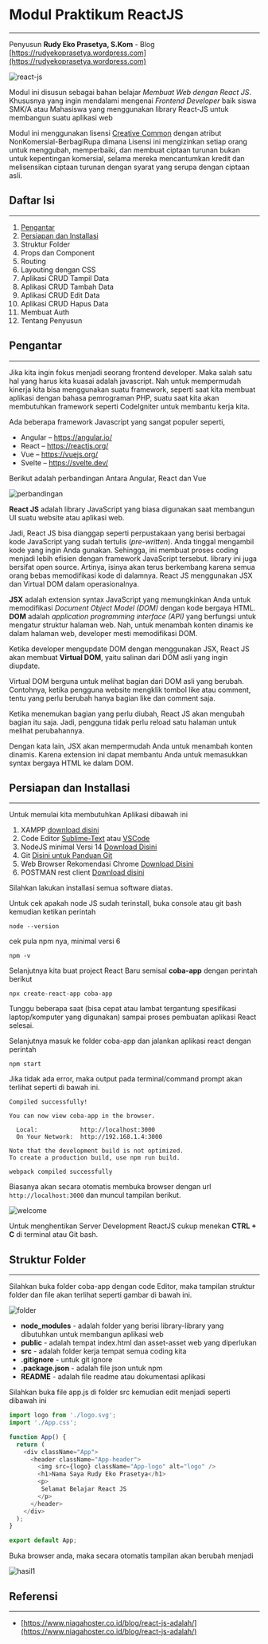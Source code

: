 # Modul Praktikum ReactJS 
---

Penyusun **Rudy Eko Prasetya, S.Kom** - Blog [https://rudyekoprasetya.wordpress.com](https://rudyekoprasetya.wordpress.com)


![react-js](https://upload.wikimedia.org/wikipedia/commons/thumb/a/a7/React-icon.svg/512px-React-icon.svg.png)

Modul ini disusun sebagai bahan belajar *Membuat Web dengan React JS*. Khususnya yang ingin mendalami mengenai *Frontend Developer* baik siswa SMK/A atau Mahasiswa yang menggunakan library React-JS untuk membangun suatu aplikasi web

Modul ini menggunakan lisensi [Creative Common](https://creativecommons.org/licenses/by-sa/4.0/) dengan atribut NonKomersial-BerbagiRupa dimana Lisensi ini mengizinkan setiap orang untuk menggubah, memperbaiki, dan membuat ciptaan turunan bukan untuk kepentingan komersial, selama mereka mencantumkan kredit dan melisensikan ciptaan turunan dengan syarat yang serupa dengan ciptaan asli.


## Daftar Isi
---

1. [Pengantar](#pengantar)
2. [Persiapan dan Installasi](#persiapan-dan-installasi)
3. Struktur Folder
4. Props dan Component
5. Routing 
6. Layouting dengan CSS
7. Aplikasi CRUD Tampil Data
8. Aplikasi CRUD Tambah Data
9. Aplikasi CRUD Edit Data
10. Aplikasi CRUD Hapus Data
11. Membuat Auth
12. Tentang Penyusun

## Pengantar
---

Jika kita ingin fokus menjadi seorang frontend developer. Maka salah satu hal yang harus kita kuasai adalah javascript. Nah untuk mempermudah kinerja kita bisa menggunakan suatu framework, seperti saat kita membuat aplikasi dengan bahasa pemrograman PHP, suatu saat kita akan membutuhkan framework seperti CodeIgniter untuk membantu kerja kita.

Ada beberapa framework Javascript yang sangat populer seperti,

- Angular – https://angular.io/
- React – https://reactjs.org/
- Vue – https://vuejs.org/
- Svelte – https://svelte.dev/

Berikut adalah perbandingan Antara Angular, React dan Vue

![perbandingan](https://miro.medium.com/max/700/1*bGIV1WEioFuNVP2Z97uukg.png)

**React JS** adalah library JavaScript yang biasa digunakan saat membangun UI suatu website atau aplikasi web. 

Jadi, React JS bisa dianggap seperti perpustakaan yang berisi berbagai kode JavaScript yang sudah tertulis (*pre-written*). Anda tinggal mengambil kode yang ingin Anda gunakan. Sehingga, ini membuat proses coding menjadi lebih efisien dengan framework JavaScript tersebut.  library ini juga bersifat open source. Artinya, isinya akan terus berkembang karena semua orang bebas memodifikasi kode di dalamnya. React JS menggunakan JSX dan Virtual DOM dalam operasionalnya.

**JSX** adalah extension syntax JavaScript yang memungkinkan Anda untuk memodifikasi *Document Object Model (DOM)* dengan kode bergaya HTML. **DOM** adalah *application programming interface (API)* yang berfungsi untuk mengatur struktur halaman web. Nah, untuk menambah konten dinamis ke dalam halaman web, developer mesti memodifikasi DOM.

Ketika developer mengupdate DOM dengan menggunakan JSX, React JS akan membuat **Virtual DOM**, yaitu salinan dari DOM asli yang ingin diupdate. 

Virtual DOM berguna untuk melihat bagian dari DOM asli yang berubah. Contohnya, ketika pengguna website mengklik tombol like atau comment, tentu yang perlu berubah hanya bagian like dan comment saja.

Ketika menemukan bagian yang perlu diubah, React JS akan mengubah bagian itu saja. Jadi, pengguna tidak perlu reload satu halaman untuk melihat perubahannya.

Dengan kata lain, JSX akan mempermudah Anda untuk menambah konten dinamis. Karena extension ini dapat membantu Anda untuk memasukkan syntax bergaya HTML ke dalam DOM.

## Persiapan dan Installasi
---

Untuk memulai kita membutuhkan Aplikasi dibawah ini
1. XAMPP [download disini](https://www.apachefriends.org/index.html)
2. Code Editor [Sublime-Text](https://www.sublimetext.com/) atau [VSCode](https://code.visualstudio.com/)
3. NodeJS minimal Versi 14 [Download Disini](https://nodejs.org/en/download/)
4. Git [Disini untuk Panduan Git](https://rudyekoprasetya.wordpress.com/category/git/)
5. Web Browser Rekomendasi Chrome [Download Disini](https://www.google.com/intl/id_id/chrome/)
6. POSTMAN rest client [Download disini](https://www.postman.com/downloads/)

Silahkan lakukan installasi semua software diatas. 

Untuk cek apakah node JS sudah terinstall, buka console atau git bash kemudian ketikan perintah

```console
node --version
```
cek pula npm nya, minimal versi 6

```console
npm -v
```

Selanjutnya kita buat project React Baru semisal **coba-app** dengan perintah berikut

```
npx create-react-app coba-app
```

Tunggu beberapa saat (bisa cepat atau lambat tergantung spesifikasi laptop/komputer yang digunakan) sampai proses pembuatan aplikasi React selesai.

Selanjutnya masuk ke folder coba-app dan jalankan aplikasi react dengan perintah

```console
npm start
```

Jika tidak ada error, maka output pada terminal/command prompt akan terlihat seperti di bawah ini.

```console
Compiled successfully!

You can now view coba-app in the browser.

  Local:            http://localhost:3000
  On Your Network:  http://192.168.1.4:3000

Note that the development build is not optimized.
To create a production build, use npm run build.

webpack compiled successfully
```

Biasanya akan secara otomatis membuka browser dengan url `http://localhost:3000` dan muncul tampilan berikut.

![welcome](https://i.ibb.co/sF10SLs/Selection-001.jpg)

Untuk menghentikan Server Development ReactJS cukup menekan **CTRL + C** di terminal atau Git bash.

## Struktur Folder
---

Silahkan buka folder coba-app dengan code Editor, maka tampilan struktur folder dan file akan terlihat seperti gambar di bawah ini.

![folder](https://i.ibb.co/hd7jCDs/Selection-002.jpg)

- **node_modules** - adalah folder yang berisi library-library yang dibutuhkan untuk membangun aplikasi web
- **public** - adalah tempat index.html dan asset-asset web yang diperlukan
- **src** - adalah folder kerja tempat semua coding kita
- **.gitignore** - untuk git ignore
- **.package.json** - adalah file json untuk npm
- **README** - adalah file readme atau dokumentasi aplikasi

Silahkan buka file app.js di folder src kemudian edit menjadi seperti dibawah ini

```javascript
import logo from './logo.svg';
import './App.css';

function App() {
  return (
    <div className="App">
      <header className="App-header">
        <img src={logo} className="App-logo" alt="logo" />
        <h1>Nama Saya Rudy Eko Prasetya</h1>
        <p>
         Selamat Belajar React JS
        </p>
      </header>
    </div>
  );
}

export default App;
```

Buka browser anda, maka secara otomatis tampilan akan berubah menjadi

![hasil1](https://i.ibb.co/SnqHGfQ/Selection-003.jpg)






## Referensi
---

- [https://www.niagahoster.co.id/blog/react-js-adalah/](https://www.niagahoster.co.id/blog/react-js-adalah/)
